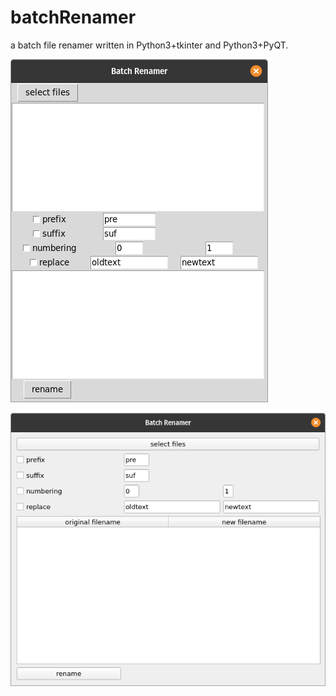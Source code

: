 # batchRenamer

a batch file renamer written in Python3+tkinter and Python3+PyQT.

![tkinter screenshot](batchRenamer_tkinter_screenshot.png)

![PyQt screenshot](batchRenamer_PyQt_screenshot.png)
